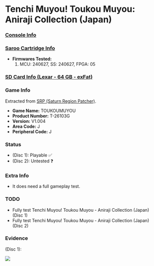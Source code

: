 # Tenchi Muyou! Toukou Muyou: Aniraji Collection (Japan)

### [Console Info](../../../../Info/Consoles/VA13/README.md)

### [Saroo Cartridge Info](../../../../Info/Cartridges/RetroGameParadiseStore/1.32F/README.md)

- <b>Firmwares Tested:</b>
  1. MCU: 240627, SS: 240627, FPGA: 05

### [SD Card Info (Lexar - 64 GB - exFat)](../../../../Info/SdCards/Lexar/64GB/exfat/README.md)

### Game Info

Extracted from [SRP (Saturn Region Patcher)](https://segaxtreme.net/resources/saturn-region-patcher.81/download).

- <b>Game Name:</b> TOUKOUMUYOU
- <b>Product Number:</b> T-26103G
- <b>Version:</b> V1.004
- <b>Area Code:</b> J
- <b>Peripheral Code:</b> J

### Status

- (Disc 1): Playable :white_check_mark:
- (Disc 2): Untested :question:

### Extra Info

- It does need a full gameplay test.

### TODO

- Fully test Tenchi Muyou! Toukou Muyou - Aniraji Collection (Japan) (Disc 1)
- Fully test Tenchi Muyou! Toukou Muyou - Aniraji Collection (Japan) (Disc 2)

### Evidence

(Disc 1):

[![](https://img.youtube.com/vi/syo3wib3huw/0.jpg)](https://www.youtube.com/watch?v=syo3wib3huw)
